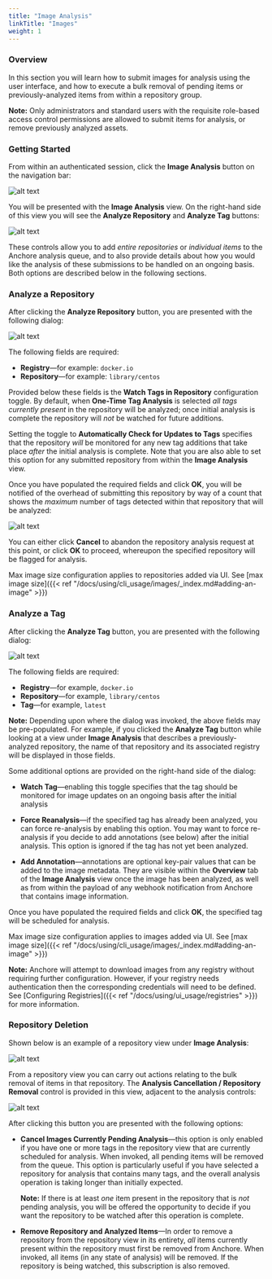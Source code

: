 ```yaml
---
title: "Image Analysis"
linkTitle: "Images"
weight: 1
---
```


### Overview

In this section you will learn how to submit images for analysis using the user
interface, and how to execute a bulk removal of pending items or
previously-analyzed items from within a repository group.

**Note:** Only administrators and standard users with the requisite role-based
access control permissions are allowed to submit items for analysis, or remove
previously analyzed assets.

### Getting Started

From within an authenticated session, click the **Image Analysis** button on the
navigation bar:

![alt text](UIMenuImageAnalysisTab.png)

You will be presented with the **Image Analysis** view. On the right-hand side
of this view you will see the **Analyze Repository** and **Analyze Tag** buttons:

![alt text](ImageAnalysisView.png)

These controls allow you to add _entire repositories_ or _individual items_ to
the Anchore analysis queue, and to also provide details about how you would like
the analysis of these submissions to be handled on an ongoing basis. Both
options are described below in the following sections.

### Analyze a Repository

After clicking the **Analyze Repository** button, you are presented with the
following dialog:

![alt text](AnalyzeRepoModal.png)

The following fields are required:

- **Registry**—for example: `docker.io`
- **Repository**—for example: `library/centos`

Provided below these fields is the **Watch Tags in Repository** configuration
toggle. By default, when **One-Time Tag Analysis** is selected _all tags
currently present_ in the repository will be analyzed; once initial analysis is
complete the repository will _not_ be watched for future additions.

Setting the toggle to **Automatically Check for Updates to Tags** specifies that
the repository _will_ be monitored for any new tag additions that take place
_after_ the initial analysis is complete. Note that you are also able to set
this option for any submitted repository from within the **Image Analysis**
view. 

Once you have populated the required fields and click **OK**, you will be
notified of the overhead of submitting this repository by way of a count that
shows the _maximum_ number of tags detected within that repository that will be
analyzed:

![alt text](AnalyzeRepoModalWarn.png)

You can either click **Cancel** to abandon the repository analysis request at
this point, or click **OK** to proceed, whereupon the specified repository will
be flagged for analysis.

Max image size configuration applies to repositories added via UI. See [max image size]({{< ref "/docs/using/cli_usage/images/_index.md#adding-an-image" >}})

### Analyze a Tag

After clicking the **Analyze Tag** button, you are presented with the
following dialog:

![alt text](AnalyzeTagModal.png)

The following fields are required:

- **Registry**—for example, `docker.io`
- **Repository**—for example, `library/centos`
- **Tag**—for example, `latest`

**Note:** Depending upon where the dialog was invoked, the above fields may be
pre-populated. For example, if you clicked the **Analyze Tag** button while
looking at a view under **Image Analysis** that describes a previously-analyzed
repository, the name of that repository and its associated registry will be
displayed in those fields.

Some additional options are provided on the right-hand side of the dialog:

- **Watch Tag**—enabling this toggle specifies that the tag should be
monitored for image updates on an ongoing basis after the initial analysis

- **Force Reanalysis**—if the specified tag has already been analyzed, you can
force re-analysis by enabling this option. You may want to force re-analysis if
you decide to add annotations (see below) after the initial analysis. This
option is ignored if the tag has not yet been analyzed.

- **Add Annotation**—annotations are optional key-pair values that can be 
added to the image metadata. They are visible within the **Overview** tab of
the **Image Analysis** view once the image has been analyzed, as well as from
within the payload of any webhook notification from Anchore that contains image
information.

Once you have populated the required fields and click **OK**, the specified tag
will be scheduled for analysis. 

Max image size configuration applies to images added via UI. See [max image size]({{< ref "/docs/using/cli_usage/images/_index.md#adding-an-image" >}})


**Note:** Anchore will attempt to download images from any registry without
requiring further configuration. However, if your registry needs authentication
then the corresponding credentials will need to be defined. See [Configuring
Registries]({{< ref "/docs/using/ui_usage/registries" >}}) for more information.

### Repository Deletion

Shown below is an example of a repository view under **Image Analysis**:

![alt text](ImageAnalysisRepoView.png)

From a repository view you can carry out actions relating to the bulk removal of
items in that repository. The **Analysis Cancellation / Repository Removal**
control is provided in this view, adjacent to the analysis controls:

![alt text](AnalyzeRepoTagButtons2.png)

After clicking this button you are presented with the following options:

- **Cancel Images Currently Pending Analysis**—this option is only enabled if
you have one or more tags in the repository view that are currently scheduled
for analysis. When invoked, all pending items will be removed from the queue.
This option is particularly useful if you have selected a repository for
analysis that contains many tags, and the overall analysis operation is
taking longer than initially expected.
 
  **Note:** If there is at least _one_ item present in the repository that is
 _not_ pending analysis, you will be offered the opportunity to decide if you
 want the repository to be watched after this operation is complete.

- **Remove Repository and Analyzed Items**—In order to remove a repository from
the repository view in its entirety, _all_ items currently present within the
repository must first be removed from Anchore. When invoked, all items (in any
state of analysis) will be removed. If the repository is being watched, this
subscription is also removed.